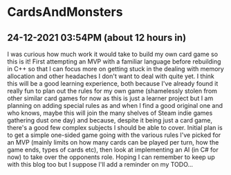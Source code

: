 # CardsAndMonsters

## 24-12-2021 03:54PM (about 12 hours in)

I was curious how much work it would take to build my own card game so this is it! First attempting an MVP with a familiar language before rebuilding in C++ so that I can focus more on getting stuck in the dealing with memory allocation and other headaches I don't want to deal with quite yet. I think this will be a good learning experience, both because I've already found it really fun to plan out the rules for my own game (shamelessly stolen from other similar card games for now as this is just a learner project but I am planning on adding special rules as and when I find a good original one and who knows, maybe this will join the many shelves of Steam indie games gathering dust one day) and because, despite it being just a card game, there's a good few complex subjects I should be able to cover. Initial plan is to get a simple one-sided game going with the various rules I've picked for an MVP (mainly limits on how many cards can be played per turn, how the game ends, types of cards etc), then look at implementing an AI (in C# for now) to take over the opponents role. Hoping I can remember to keep up with this blog too but I suppose I'll add a reminder on my TODO...
